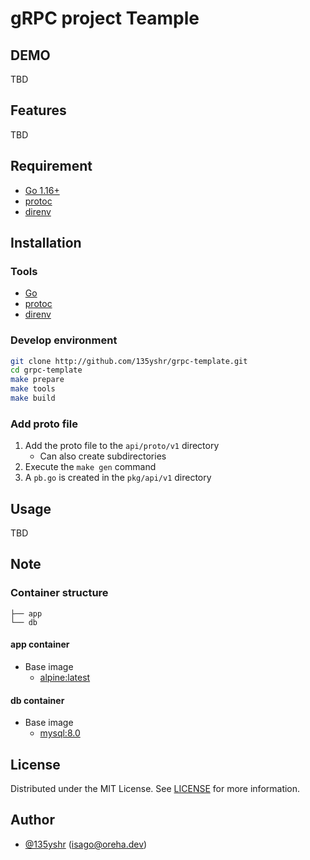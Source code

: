 # gRPC project Teample

## DEMO

TBD

## Features

TBD

## Requirement

- [Go 1.16+](https://golang.org)
- [protoc](http://google.github.io/proto-lens/installing-protoc.html)
- [direnv](https://direnv.net/)

## Installation

### Tools

- [Go](https://golang.org/doc/install)
- [protoc](http://google.github.io/proto-lens/installing-protoc.html)
- [direnv](https://direnv.net/docs/installation.html)

### Develop environment

```bash
git clone http://github.com/135yshr/grpc-template.git
cd grpc-template
make prepare
make tools
make build
```

### Add proto file

1. Add the proto file to the `api/proto/v1` directory
   - Can also create subdirectories
2. Execute the `make gen` command
3. A `pb.go` is created in the `pkg/api/v1` directory

## Usage

TBD

## Note

### Container structure

```
├── app
└── db
```

#### app container

- Base image
  - [alpine:latest](https://hub.docker.com/_/alpine)

#### db container

- Base image
  - [mysql:8.0](https://hub.docker.com/_/mysql)

## License

Distributed under the MIT License. See [LICENSE](https://github.com/135yshr/grpc-template/blob/main/LICENSE) for more information.

## Author

- [@135yshr](https://twitter.com/135yshr) (isago@oreha.dev)
